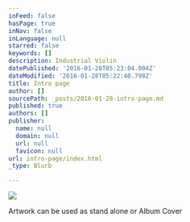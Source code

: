 ```yaml
---
inFeed: false
hasPage: true
inNav: false
inLanguage: null
starred: false
keywords: []
description: Industrial Violin
datePublished: '2016-01-28T05:23:04.004Z'
dateModified: '2016-01-28T05:22:40.798Z'
title: Intro page
author: []
sourcePath: _posts/2016-01-28-intro-page.md
published: true
authors: []
publisher:
  name: null
  domain: null
  url: null
  favicon: null
url: intro-page/index.html
_type: Blurb

---
```

![](https://s3-us-west-2.amazonaws.com/the-grid-img/p/a8629b98705e628baf324f5225505b93dc8cd2d0.png)

Artwork can be used as stand alone or Album Cover
